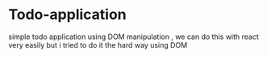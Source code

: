 # Todo-application
simple todo application using DOM manipulation , we can do this with react very easily but i tried to do it the hard way using DOM

